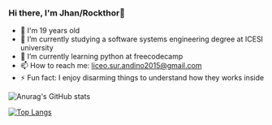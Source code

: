 ### Hi there, I'm Jhan/Rockthor👋
- 🧑 I'm 19 years old
- 🔭 I’m currently studying a software systems engineering degree at ICESI university 
- 🐍 I’m currently learning python at freecodecamp 
- 📫 How to reach me: liceo.sur.andino2015@gmail.com
- ⚡ Fun fact: I enjoy disarming things to understand how they works inside

![Anurag's GitHub stats](https://github-readme-stats.vercel.app/api?username=Rockthor1106&show_icons=true&theme=tokyonight) 

[![Top Langs](https://github-readme-stats.vercel.app/api/top-langs/?username=Rockthor1106&layout=compact&theme=tokyonight)](https://github.com/anuraghazra/github-readme-stats)
